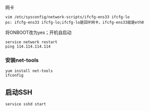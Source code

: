 

网卡

```
vim /etc/sysconfig/network-scripts/ifcfg-ens33 ifcfg-lo
ps: ifcfg-ens33 ifcfg-lo;ifcfg-lo是回环网卡，ifcfg-ens33就是eth0
```

将ONBOOT改为yes；开机自启动

```
service network restart
ping 114.114.114.114
```

### 安装net-tools

```
yum install net-tools
ifconfig
```

## 启动SSH

```
service sshd start
```


